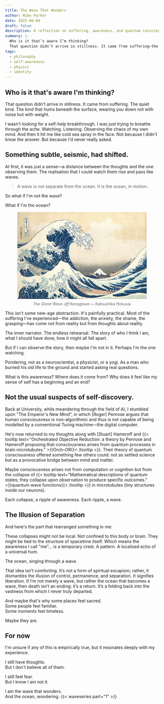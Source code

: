 ```yaml
---
title: The Wave That Wonders
author: Mike Parker
date: 2025-06-04
draft: false
description: A reflection on suffering, awareness, and quantum consciousness. Unfolding the idea that we are not separate from the waves of thought but part of the vast ocean that creates them.
summary: |-
  Who is it that’s aware I’m thinking?
  That question didn’t arrive in stillness. It came from suffering—the quiet kind that hums beneath the surface. I wasn’t searching for a breakthrough, just trying to breathe through the ache. But then something subtle, seismic, shifted.
tags:
  - philosophy
  - self-awareness
  - physics
  - identity
---
```

## Who is it that's aware I'm thinking?

That question didn't arrive in stillness. It came from suffering. The quiet kind. The kind that hums beneath the surface, wearing you down not with noise but with weight.

I wasn't looking for a self-help breakthrough. I was just trying to breathe through the ache. Watching. Listening. Observing the chaos of my own mind. And then it hit me like cold sea spray in the face. Not because I didn't know the answer. But because I'd never really asked. 

## Something subtle, seismic, had shifted.

At first, it was just a sense—a distance between the thoughts and the one observing them. The realisation that I could watch them rise and pass like waves.

> A wave is not separate from the ocean. It is the ocean, in motion.

So what if I'm not the wave?

What if I'm the ocean?

<figure style="text-align: center;">
  <img src="./1071px-Tsunami_by_hokusai_19th_century.jpg" alt="The Great Wave off Kanagawa — Katsushika Hokusai" style="max-width: 100%; height: auto;" />
  <figcaption style="font-size: 0.9em; color: #666; margin-top: 0.5em;">
    <em>The Great Wave off Kanagawa</em> — Katsushika Hokusai
  </figcaption>
</figure>


This isn't some new-age abstraction. It's painfully practical. Most of the suffering I've experienced—the addiction, the anxiety, the shame, the grasping—has come not from reality but from thoughts about reality.

The inner narrator. The endless rehearsal. The story of who I think I am, what I should have done, how it might all fall apart.

But if I can observe the story, then maybe I'm not in it. Perhaps I'm the one watching.

Pondering, not as a neuroscientist, a physicist, or a yogi.
As a man who burned his old life to the ground and started asking real questions.

What is this awareness? Where does it come from? Why does it feel like my sense of self has a beginning and an end?

## Not the usual suspects of self-discovery. 

Back at University, while meandering through the field of AI, I stumbled upon "The Emperor's New Mind", in which [Roger] Penrose argues that human consciousness is non-algorithmic and thus is not capable of being modelled by a conventional Turing machine—the digital computer.

He's now returned to my thoughts along with [Stuart] Hameroff and {{< tooltip text="Orchestrated Objective Reduction: a theory by Penrose and Hameroff proposing that consciousness arises from quantum processes in brain microtubules." >}}Orch-OR{{< /tooltip >}}. Their theory of quantum consciousness offered something few others could: not as settled science but as a provocative bridge between mind and matter.

Maybe consciousness arises not from computation or cognition but from the collapse of 
{{< tooltip text="Mathematical descriptions of quantum states; they collapse upon observation to produce specific outcomes." >}}quantum wave functions{{< /tooltip >}} in microtubules (tiny structures inside our neurons).

Each collapse, a ripple of awareness. Each ripple, a wave.

## The Illusion of Separation

And here's the part that rearranged something in me:

These collapses might not be local. Not confined to this body or brain. They might be tied to the structure of spacetime itself. Which means the awareness I call "me"... is a temporary crest. A pattern. A localised echo of a universal hum.

The ocean, singing through a wave.

That idea isn’t comforting. It’s not a form of spiritual escapism; rather, it dismantles the illusion of control, permanence, and separation. It signifies liberation. If I’m not merely a wave, but rather the ocean that becomes a wave, then death isn’t an ending; it’s a return. It’s a folding back into the vastness from which I never truly departed.

And maybe that's why some places feel sacred.  
Some people feel familiar.  
Some moments feel timeless.

Maybe they are.

## For now
I'm unsure if any of this is empirically true, but it resonates deeply with my experience.

I still have thoughts.  
But I don't believe all of them.

I still feel fear.  
But I know I am not it.

I am the wave that wonders.  
And the ocean, wondering.
{{< waveseries part="1" >}}
